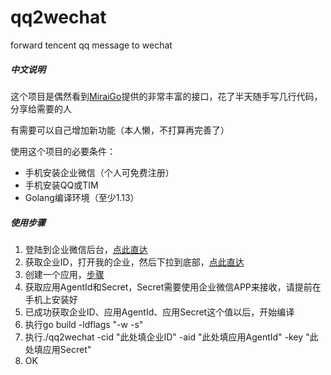 # qq2wechat
forward tencent qq message to wechat

##### 中文说明
这个项目是偶然看到[MiraiGo](https://github.com/Mrs4s/MiraiGo)提供的非常丰富的接口，花了半天随手写几行代码，分享给需要的人

有需要可以自己增加新功能（本人懒，不打算再完善了）

使用这个项目的必要条件：
- 手机安装企业微信（个人可免费注册）
- 手机安装QQ或TIM
- Golang编译环境（至少1.13）

##### 使用步骤
1. 登陆到企业微信后台，[点此直达](https://work.weixin.qq.com/wework_admin/loginpage_wx?from=myhome)
2. 获取企业ID，打开我的企业，然后下拉到底部，[点此直达](https://work.weixin.qq.com/wework_admin/frame#profile)
3. 创建一个应用，[步骤](https://open.work.weixin.qq.com/api/doc/90000/90003/90487#%E6%B7%BB%E5%8A%A0%E8%87%AA%E5%BB%BA%E5%BA%94%E7%94%A8)
4. 获取应用AgentId和Secret，Secret需要使用企业微信APP来接收，请提前在手机上安装好
5. 已成功获取企业ID、应用AgentId、应用Secret这个值以后，开始编译
6. 执行go build -ldflags "-w -s"
7. 执行./qq2wechat -cid "此处填企业ID" -aid "此处填应用AgentId" -key "此处填应用Secret"
8. OK
